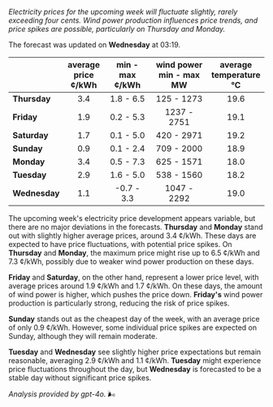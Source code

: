*Electricity prices for the upcoming week will fluctuate slightly, rarely exceeding four cents. Wind power production influences price trends, and price spikes are possible, particularly on Thursday and Monday.*

The forecast was updated on **Wednesday** at 03:19.

|              | average<br>price<br>¢/kWh | min - max<br>¢/kWh | wind power<br>min - max<br>MW | average<br>temperature<br>°C |
|:-------------|:----------------:|:----------------:|:-------------:|:-------------:|
| **Thursday**  |        3.4       |      1.8 - 6.5   |     125 - 1273     |     19.6     |
| **Friday**|        1.9       |      0.2 - 5.3   |    1237 - 2751     |     19.1     |
| **Saturday** |        1.7       |      0.1 - 5.0   |     420 - 2971     |     19.2     |
| **Sunday**|        0.9       |      0.1 - 2.4   |     709 - 2000     |     18.9     |
| **Monday**|        3.4       |      0.5 - 7.3   |     625 - 1571     |     18.0     |
| **Tuesday**  |        2.9       |      1.6 - 5.0   |     538 - 1560     |     18.2     |
| **Wednesday**|      1.1       |     -0.7 - 3.3   |    1047 - 2292     |     19.0     |

The upcoming week's electricity price development appears variable, but there are no major deviations in the forecasts. **Thursday** and **Monday** stand out with slightly higher average prices, around 3.4 ¢/kWh. These days are expected to have price fluctuations, with potential price spikes. On **Thursday** and **Monday**, the maximum price might rise up to 6.5 ¢/kWh and 7.3 ¢/kWh, possibly due to weaker wind power production on these days.

**Friday** and **Saturday**, on the other hand, represent a lower price level, with average prices around 1.9 ¢/kWh and 1.7 ¢/kWh. On these days, the amount of wind power is higher, which pushes the price down. **Friday's** wind power production is particularly strong, reducing the risk of price spikes.

**Sunday** stands out as the cheapest day of the week, with an average price of only 0.9 ¢/kWh. However, some individual price spikes are expected on Sunday, although they will remain moderate.

**Tuesday** and **Wednesday** see slightly higher price expectations but remain reasonable, averaging 2.9 ¢/kWh and 1.1 ¢/kWh. **Tuesday** might experience price fluctuations throughout the day, but **Wednesday** is forecasted to be a stable day without significant price spikes.

*Analysis provided by gpt-4o.* 🌬️
